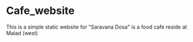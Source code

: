 # Cafe_website
This is a simple static website for "Saravana Dosa" is a food cafe reside at Malad (west)
